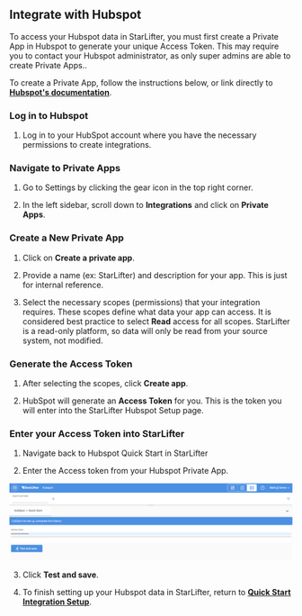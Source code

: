 ## Integrate with Hubspot

To access your Hubspot data in StarLifter, you must first create a Private App in Hubspot to generate your unique Access Token. This may require you to contact your Hubspot administrator, as only super admins are able to create Private Apps..

To create a Private App, follow the instructions below, or link directly to [**Hubspot's documentation**](https://developers.hubspot.com/docs/api/private-apps).

### Log in to Hubspot
1. Log in to your HubSpot account where you have the necessary permissions to create integrations.


### Navigate to Private Apps
1. Go to Settings by clicking the gear icon in the top right corner.

2. In the left sidebar, scroll down to **Integrations** and click on **Private Apps**.

### Create a New Private App
1. Click on **Create a private app**.
   
2. Provide a name (ex: StarLifter) and description for your app. This is just for internal reference.
   
3. Select the necessary scopes (permissions) that your integration requires. These scopes define what data your app can access. It is considered best practice to select **Read** access for all scopes. StarLifter is a read-only platform, so data will only be read from your source system, not modified.

### Generate the Access Token
1. After selecting the scopes, click **Create app**.
   
2. HubSpot will generate an **Access Token** for you. This is the token you will enter into the StarLifter Hubspot Setup page.

### Enter your Access Token into StarLifter

1. Navigate back to Hubspot Quick Start in StarLifter

2. Enter the Access token from your Hubspot Private App.

<img src="../assets/Hubspot_Creds02.png"  style="width:800px" class="border"></img>

3. Click **Test and save**.

4. To finish setting up your Hubspot data in StarLifter, return to [**Quick Start Integration Setup**](how_to/quick_start_integrations).



